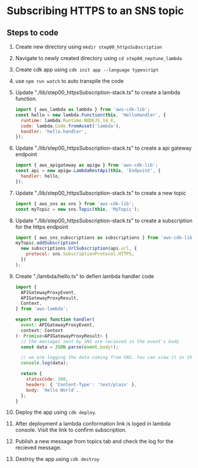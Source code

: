 # Subscribing HTTPS to an SNS topic

## Steps to code

1. Create new directory using `mkdir step00_httpsSubscription`
2. Navigate to newly created directory using `cd step00_neptune_lambda`
3. Create cdk app using `cdk init app --language typescript`
4. use `npm run watch` to auto transpile the code
5. Update "./lib/step00_httpsSubscription-stack.ts" to create a lambda function.

   ```js
   import { aws_lambda as lambda } from 'aws-cdk-lib';
   const hello = new lambda.Function(this, 'HelloHandler', {
     runtime: lambda.Runtime.NODEJS_14_X,
     code: lambda.Code.fromAsset('lambda'),
     handler: 'hello.handler',
   });
   ```

6. Update "./lib/step00_httpsSubscription-stack.ts" to create a api gateway endpoint

   ```js
   import { aws_apigateway as apigw } from 'aws-cdk-lib';
   const api = new apigw.LambdaRestApi(this, 'Endpoint', {
     handler: hello,
   });
   ```

7. Update "./lib/step00_httpsSubscription-stack.ts" to create a new topic

   ```js
   import { aws_sns as sns } from 'aws-cdk-lib';
   const myTopic = new sns.Topic(this, 'MyTopic');
   ```

8. Update "./lib/step00_httpsSubscription-stack.ts" to create a subscription for the https endpoint

   ```js
   import { aws_sns_subscriptions as subscriptions } from 'aws-cdk-lib';
   myTopic.addSubscription(
     new subscriptions.UrlSubscription(api.url, {
       protocol: sns.SubscriptionProtocol.HTTPS,
     })
   );
   ```

9. Create "./lambda/hello.ts" to defien lambda handler code

   ```js
   import {
     APIGatewayProxyEvent,
     APIGatewayProxyResult,
     Context,
   } from 'aws-lambda';

   export async function handler(
     event: APIGatewayProxyEvent,
     context: Context
   ): Promise<APIGatewayProxyResult> {
     // the messages sent by SNS are recieved in the event's body
     const data = JSON.parse(event.body!);

     // we are logging the data coming from SNS. You can view it in the cloudWatch log events.
     console.log(data);

     return {
       statusCode: 200,
       headers: { 'Content-Type': 'text/plain' },
       body: `Hello World`,
     };
   }
   ```

10. Deploy the app using `cdk deploy`.

11. After deployment a lambda conformation link is loged in lambda console. Visit the link to confirm subscription.

12. Publish a new message from topics tab and check the log for the recieved message.
13. Destroy the app using `cdk destroy`
